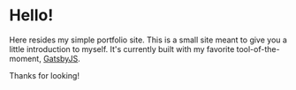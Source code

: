 # Hello!

Here resides my simple portfolio site. This is a small site meant to give you a little introduction to myself.  It's currently built with my favorite tool-of-the-moment, [GatsbyJS](https://www.gatsbyjs.org/).

Thanks for looking!
